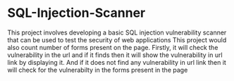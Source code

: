 # SQL-Injection-Scanner
This project involves developing a basic SQL injection vulnerability scanner that can be used to test the security of web applications
This project would also count number of forms present on the page.
Firstly, it will check the vulnerability in the url and if it finds then it will show the  vulnerability in url link by displaying it.
And if it does not find any vulnerability in url link then it will check for the vulnerabilty in the forms present in the page

